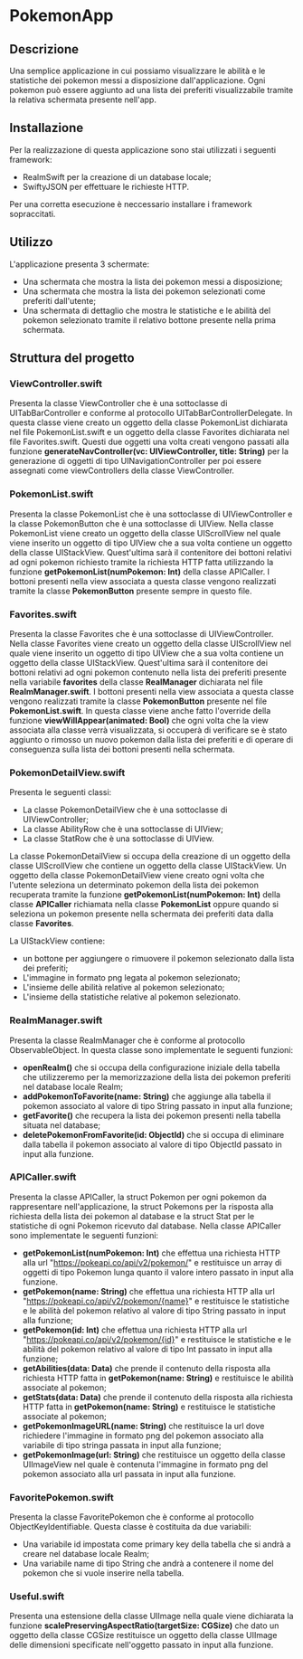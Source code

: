 # PokemonApp

## Descrizione

Una semplice applicazione in cui possiamo visualizzare le abilità e le statistiche dei pokemon messi a disposizione dall'applicazione.
Ogni pokemon può essere aggiunto ad una lista dei preferiti visualizzabile tramite la relativa schermata presente nell'app.

## Installazione
Per la realizzazione di questa applicazione sono stai utilizzati i seguenti framework: 
* RealmSwift per la creazione di un database locale;
* SwiftyJSON per effettuare le richieste HTTP.

Per una corretta esecuzione è neccessario installare i framework sopraccitati.

## Utilizzo
L'applicazione presenta 3 schermate:
* Una schermata che mostra la lista dei pokemon messi a disposizione;
* Una schermata che mostra la lista dei pokemon selezionati come preferiti dall'utente;
* Una schermata di dettaglio che mostra le statistiche e le abilità del pokemon selezionato tramite il relativo bottone presente nella prima schermata.

## Struttura del progetto

### ViewController.swift
Presenta la classe ViewController che è una sottoclasse di UITabBarController e conforme al protocollo UITabBarControllerDelegate.
In questa classe viene creato un oggetto della classe PokemonList dichiarata nel file PokemonList.swift e un oggetto della classe Favorites dichiarata
nel file Favorites.swift. Questi due oggetti una volta creati vengono passati alla funzione **generateNavController(vc: UIViewController, title: String)** per la generazione di oggetti di tipo UINavigationController per poi essere assegnati come viewControllers della classe ViewController.


### PokemonList.swift
Presenta la classe PokemonList che è una sottoclasse di UIViewController e la classe PokemonButton che è una sottoclasse di UIView.
Nella classe PokemonList viene creato un oggetto della classe UIScrollView nel quale viene inserito un oggetto di tipo UIView che a sua volta contiene
un oggetto della classe UIStackView. Quest'ultima sarà il contenitore dei bottoni relativi ad ogni pokemon richiesto tramite la richiesta HTTP fatta utilizzando la funzione **getPokemonList(numPokemon: Int)** della classe APICaller. I bottoni presenti nella view associata a questa classe vengono realizzati tramite la classe **PokemonButton** presente sempre in questo file.


### Favorites.swift
Presenta la classe Favorites che è una sottoclasse di UIViewController.
Nella classe Favorites viene creato un oggetto della classe UIScrollView nel quale viene inserito un oggetto di tipo UIView che a sua volta contiene
un oggetto della classe UIStackView. Quest'ultima sarà il contenitore dei bottoni relativi ad ogni pokemon contenuto nella lista dei preferiti presente nella variabile **favorites** della classe **RealManager** dichiarata nel file **RealmManager.swift**. I bottoni presenti nella view associata a questa classe vengono realizzati tramite la classe **PokemonButton** presente nel file **PokemonList.swift**.
In questa classe viene anche fatto l'override della funzione **viewWillAppear(animated: Bool)** che ogni volta che la view associata alla classe verrà
visualizzata, si occuperà di verificare se è stato aggiunto o rimosso un nuovo pokemon dalla lista dei preferiti e di operare di conseguenza sulla lista dei bottoni presenti nella schermata. 


### PokemonDetailView.swift
Presenta le seguenti classi:
* La classe PokemonDetailView che è una sottoclasse di UIViewController;
* La classe AbilityRow che è una sottoclasse di UIView;
* La classe StatRow che è una sottoclasse di UIView.

La classe PokemonDetailView si occupa della creazione di un oggetto della classe UIScrollView che contiene un oggetto della classe UIStackView. Un oggetto della classe PokemonDetailView viene creato ogni volta che l'utente seleziona un determinato pokemon della lista dei pokemon recuperata tramite la funzione **getPokemonList(numPokemon: Int)** della classe **APICaller** richiamata nella classe **PokemonList** oppure quando si seleziona un pokemon presente nella schermata dei preferiti data dalla classe **Favorites**.

La UIStackView contiene:
* un bottone per aggiungere o rimuovere il pokemon selezionato dalla lista dei preferiti;
* L'immagine in formato png legata al pokemon selezionato;
* L'insieme delle abilità relative al pokemon selezionato;
* L'insieme della statistiche relative al pokemon selezionato.


### RealmManager.swift
Presenta la classe RealmManager che è conforme al protocollo ObservableObject.
In questa classe sono implementate le seguenti funzioni:
* **openRealm()** che si occupa della configurazione iniziale della tabella che utilizzeremo per la memorizzazione della lista dei pokemon preferiti nel database locale Realm;
* **addPokemonToFavorite(name: String)** che aggiunge alla tabella il pokemon associato al valore di tipo String passato in input alla funzione;
* **getFavorite()** che recupera la lista dei pokemon presenti nella tabella situata nel database;
* **deletePokemonFromFavorite(id: ObjectId)** che si occupa di eliminare dalla tabella il pokemon associato al valore di tipo ObjectId passato
in input alla funzione.


### APICaller.swift
Presenta la classe APICaller, la struct Pokemon per ogni pokemon da rappresentare nell'applicazione, la struct Pokemons per la risposta alla richiesta della lista dei pokemon al database e la struct Stat per le statistiche di ogni Pokemon ricevuto dal database.
Nella classe APICaller sono implementate le seguenti funzioni:
* **getPokemonList(numPokemon: Int)** che effettua una richiesta HTTP alla url "https://pokeapi.co/api/v2/pokemon/" e restituisce un array di oggetti di tipo Pokemon lunga quanto il valore intero passato in input alla funzione. 
* **getPokemon(name: String)** che effettua una richiesta HTTP alla url "https://pokeapi.co/api/v2/pokemon/{name}" e restituisce le statistiche e le abilità del pokemon relativo al valore di tipo String passato in input alla funzione;
* **getPokemon(id: Int)** che effettua una richiesta HTTP alla url "https://pokeapi.co/api/v2/pokemon/{id}" e restituisce le statistiche e le abilità del pokemon relativo al valore di tipo Int passato in input alla funzione;
* **getAbilities(data: Data)** che prende il contenuto della risposta alla richiesta HTTP fatta in **getPokemon(name: String)** e restituisce le abilità associate al pokemon;
* **getStats(data: Data)** che prende il contenuto della risposta alla richiesta HTTP fatta in **getPokemon(name: String)** e restituisce le statistiche associate al pokemon;
* **getPokemonImageURL(name: String)** che restituisce la url dove richiedere l'immagine in formato png del pokemon associato alla variabile di tipo stringa passata in input alla funzione;
* **getPokemonImage(url: String)** che restituisce un oggetto della classe UIImageView nel quale è contenuta l'immagine in formato png del pokemon associato alla url passata in input alla funzione.


### FavoritePokemon.swift
Presenta la classe FavoritePokemon che è conforme al protocollo ObjectKeyIdentifiable.
Questa classe è costituita da due variabili: 
* Una variabile id impostata come primary key della tabella che si andrà a creare nel database locale Realm;
* Una variabile name di tipo String che andrà a contenere il nome del pokemon che si vuole inserire nella tabella.


### Useful.swift
Presenta una estensione della classe UIImage nella quale viene dichiarata la funzione **scalePreservingAspectRatio(targetSize: CGSize)** che dato un oggetto della classe CGSize restituisce un oggetto della classe UIImage delle dimensioni specificate nell'oggetto passato in input alla funzione.



